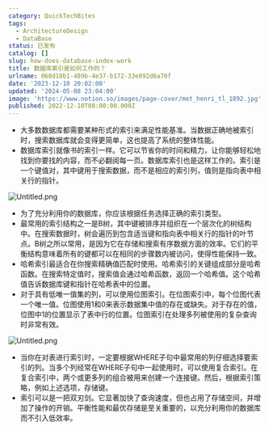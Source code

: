 ```yaml
---
category: QuickTechBites
tags:
  - ArchitectureDesign
  - DataBase
status: 已发布
catalog: []
slug: how-does-database-index-work
title: 数据库索引是如何工作的？
urlname: 068d18b1-489b-4e37-b172-33e892d6a70f
date: '2023-12-10 20:02:00'
updated: '2024-05-08 23:04:00'
image: 'https://www.notion.so/images/page-cover/met_henri_tl_1892.jpg'
published: 2022-12-10T08:00:00.000Z
---
```

- 大多数数据库都需要某种形式的索引来满足性能基准。当数据正确地被索引时，搜索数据库就会变得更简单，这也提高了系统的整体性能。
- 数据库索引就像书的索引一样。它可以节省你的时间和精力，让你能够轻松地找到你要找的内容，而不必翻阅每一页。数据库索引也是这样工作的。索引是一个键值对，其中键用于搜索数据，而不是相应的索引列，值则是指向表中相关行的指针。

![Untitled.png](https://prod-files-secure.s3.us-west-2.amazonaws.com/5d24fe63-e567-4804-86f9-9fdc62e13082/3e87f042-644d-48ab-9a58-227f3d930d71/Untitled.png?X-Amz-Algorithm=AWS4-HMAC-SHA256&X-Amz-Content-Sha256=UNSIGNED-PAYLOAD&X-Amz-Credential=ASIAZI2LB46633U6DZ6E%2F20250221%2Fus-west-2%2Fs3%2Faws4_request&X-Amz-Date=20250221T213251Z&X-Amz-Expires=3600&X-Amz-Security-Token=IQoJb3JpZ2luX2VjELX%2F%2F%2F%2F%2F%2F%2F%2F%2F%2FwEaCXVzLXdlc3QtMiJIMEYCIQDsLPAS66ICjV4ox%2B18Qtn%2Fr292a9GuprMrp%2BaNP8OkYwIhAMarzoQloMbfnhRrxtWj23CgPqpSDC%2F1PLc5IbFxN5pLKogECN7%2F%2F%2F%2F%2F%2F%2F%2F%2F%2FwEQABoMNjM3NDIzMTgzODA1IgwwrgOghTtgKt8yJlEq3AOng5qlX1kJwQBLb7SBttVkNRlz1jIiNqPUgLBVcMd6uus2lPd%2FXHrRLklhsXi9azspWJHm2W3YL4tJHNXriIQo37vWez0ufIDEKClZLshBB2ZvjQx%2BSuVU0omwqZKF3%2FBSPffaBnfRFsO0o13g31TXfdlfSiWH9NKoj4FkHR%2FHY90F%2FPeAfj9m7QJpTmsmJIFEPP20ZGAwE%2FOMeyEwce5G8e3OYarkpK%2F7fp%2Fi8qEkfu76IceEVE4I44AqnNBH8V%2Fd%2ByHKU6wi57J%2F3FfIT1qAkBANdh2AMoae8TO4vg2PuyjjgA4oRg%2F6pqRE9urC530ADL%2Fs638vmFeWdUuxCgF6anNgsCzEZRJJI5AqmCWbZUM3fYdkOg8JvjyeQdBZeO7spd8%2Fd1hU7kbEfxSjoEJzjZ3qLVR1RcGMFqKRyTE%2FdBd0MrzFeKebnYiI8%2FvA1hERkgWt5ljhrv8%2B3N1BRkHffs4sBm2f2MERoynq7y4ZYuixW4uxHTJOXyJzlMu4QSAEt9fyvWAh1iS02NhHZvfr7%2FtpYW41t%2BtASyQlCzsleaRZP4EUadJqsEs3jSm9YaB73pv3NQTmWKpQpaR0%2BXBp8w0XDA2YupulBNgMhaf7gm45g3Op%2BDGO7kkYVzCh1%2BO9BjqkAQBmSqmpFe8wpH2iKwTqyk%2BPs3OuiWATYnUgwCOj%2Bp0Z5oA%2FHmGKsrQM886w8NTk0H0z%2B4aItEbQ8Xm51eW%2B%2B9zlrtlfmyB2HSKlImcPdjfwCioiOCTRRs5TCD91mBX8GmbFk0m1o4uHALdO1AdYx4SoSQyDplsy8pju1bL1TZup3TU%2BUrm%2F8CBtQisHpQGIRkyJFG%2FWAVsTLkvmacP%2F1Gr0Ncrv&X-Amz-Signature=8cf617eaac80ce7c5ae10cb1186ffaadf90d58b09b74d18aae121b48cbdeba87&X-Amz-SignedHeaders=host&x-id=GetObject)

- 为了充分利用你的数据库，你应该根据任务选择正确的索引类型。
- 最常用的索引结构之一是B树，其中键被排序并组织在一个层次化的树结构中。在搜索数据时，树会遍历到包含适当键和指向表中相关行的指针的叶节点。B树之所以常用，是因为它在存储和搜索有序数据方面的效率。它们的平衡结构意味着所有的键都可以在相同的步骤数内被访问，使得性能保持一致。
- 哈希索引最适合在你搜索精确值匹配时使用。哈希索引的关键组成部分是哈希函数。在搜索特定值时，搜索值会通过哈希函数，返回一个哈希值。这个哈希值告诉数据库键和指针在哈希表中的位置。
- 对于具有低唯一值集的列，可以使用位图索引。在位图索引中，每个位图代表一个唯一值。位图使用1和0来表示数据集中值的存在或缺失。对于存在的值，位图中1的位置显示了表中行的位置。位图索引在处理多列被使用的复杂查询时非常有效。

![Untitled.png](https://prod-files-secure.s3.us-west-2.amazonaws.com/5d24fe63-e567-4804-86f9-9fdc62e13082/25e88b4a-737d-484e-85cc-b7fe2444aa3c/Untitled.png?X-Amz-Algorithm=AWS4-HMAC-SHA256&X-Amz-Content-Sha256=UNSIGNED-PAYLOAD&X-Amz-Credential=ASIAZI2LB46633U6DZ6E%2F20250221%2Fus-west-2%2Fs3%2Faws4_request&X-Amz-Date=20250221T213251Z&X-Amz-Expires=3600&X-Amz-Security-Token=IQoJb3JpZ2luX2VjELX%2F%2F%2F%2F%2F%2F%2F%2F%2F%2FwEaCXVzLXdlc3QtMiJIMEYCIQDsLPAS66ICjV4ox%2B18Qtn%2Fr292a9GuprMrp%2BaNP8OkYwIhAMarzoQloMbfnhRrxtWj23CgPqpSDC%2F1PLc5IbFxN5pLKogECN7%2F%2F%2F%2F%2F%2F%2F%2F%2F%2FwEQABoMNjM3NDIzMTgzODA1IgwwrgOghTtgKt8yJlEq3AOng5qlX1kJwQBLb7SBttVkNRlz1jIiNqPUgLBVcMd6uus2lPd%2FXHrRLklhsXi9azspWJHm2W3YL4tJHNXriIQo37vWez0ufIDEKClZLshBB2ZvjQx%2BSuVU0omwqZKF3%2FBSPffaBnfRFsO0o13g31TXfdlfSiWH9NKoj4FkHR%2FHY90F%2FPeAfj9m7QJpTmsmJIFEPP20ZGAwE%2FOMeyEwce5G8e3OYarkpK%2F7fp%2Fi8qEkfu76IceEVE4I44AqnNBH8V%2Fd%2ByHKU6wi57J%2F3FfIT1qAkBANdh2AMoae8TO4vg2PuyjjgA4oRg%2F6pqRE9urC530ADL%2Fs638vmFeWdUuxCgF6anNgsCzEZRJJI5AqmCWbZUM3fYdkOg8JvjyeQdBZeO7spd8%2Fd1hU7kbEfxSjoEJzjZ3qLVR1RcGMFqKRyTE%2FdBd0MrzFeKebnYiI8%2FvA1hERkgWt5ljhrv8%2B3N1BRkHffs4sBm2f2MERoynq7y4ZYuixW4uxHTJOXyJzlMu4QSAEt9fyvWAh1iS02NhHZvfr7%2FtpYW41t%2BtASyQlCzsleaRZP4EUadJqsEs3jSm9YaB73pv3NQTmWKpQpaR0%2BXBp8w0XDA2YupulBNgMhaf7gm45g3Op%2BDGO7kkYVzCh1%2BO9BjqkAQBmSqmpFe8wpH2iKwTqyk%2BPs3OuiWATYnUgwCOj%2Bp0Z5oA%2FHmGKsrQM886w8NTk0H0z%2B4aItEbQ8Xm51eW%2B%2B9zlrtlfmyB2HSKlImcPdjfwCioiOCTRRs5TCD91mBX8GmbFk0m1o4uHALdO1AdYx4SoSQyDplsy8pju1bL1TZup3TU%2BUrm%2F8CBtQisHpQGIRkyJFG%2FWAVsTLkvmacP%2F1Gr0Ncrv&X-Amz-Signature=c86292b27b8b4697f9eac3573ef64161f129afbde15e5a9952f7c922f1612f2d&X-Amz-SignedHeaders=host&x-id=GetObject)

- 当你在对表进行索引时，一定要根据WHERE子句中最常用的列仔细选择要索引的列。当多个列经常在WHERE子句中一起使用时，可以使用复合索引。在复合索引中，两个或更多列的组合被用来创建一个连接键。然后，根据索引策略，例如上述选项，存储键。
- 索引可以是一把双刃剑。它显著加快了查询速度，但也占用了存储空间，并增加了操作的开销。平衡性能和最优存储是至关重要的，以充分利用你的数据库而不引入低效率。
